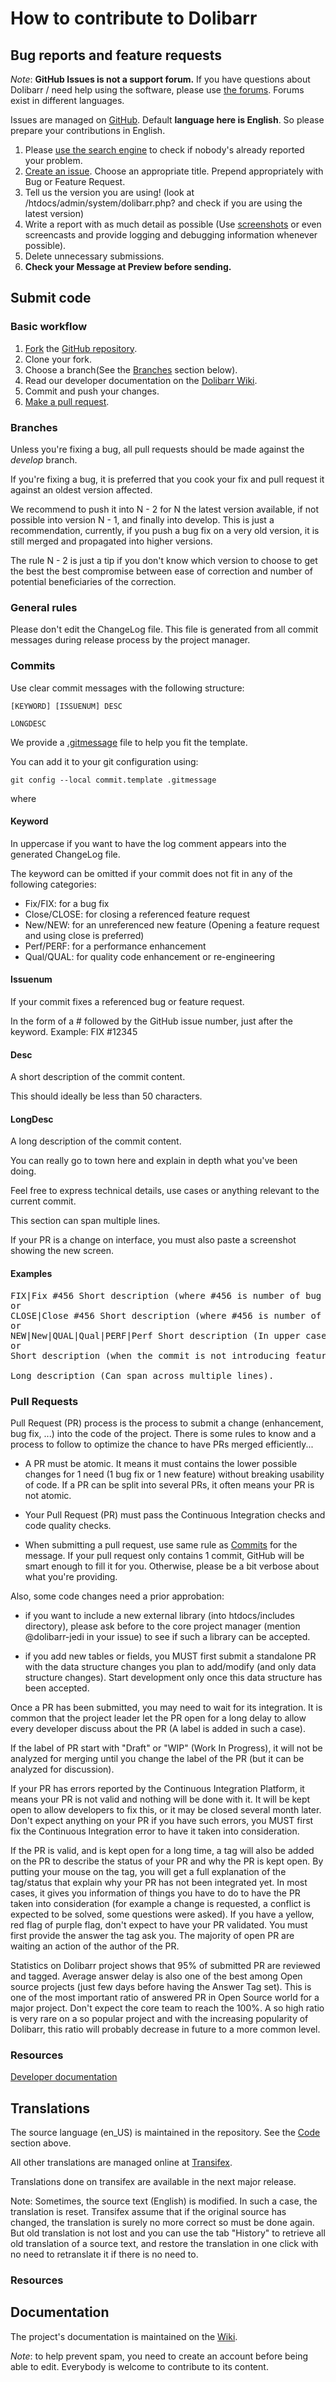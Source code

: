 How to contribute to Dolibarr
=============================

Bug reports and feature requests
--------------------------------

<a name="not-a-support-forum"></a>*Note*: **GitHub Issues is not a support forum.** If you have questions about Dolibarr / need help using the software, please use [the forums](https://www.dolibarr.org/forum.php). Forums exist in different languages.

Issues are managed on [GitHub](https://github.com/DoliCloud/DoliMod/issues). 
Default **language here is English**. So please prepare your contributions in English.

1. Please [use the search engine](https://help.github.com/articles/searching-issues) to check if nobody's already reported your problem.
2. [Create an issue](https://help.github.com/articles/creating-an-issue). Choose an appropriate title. Prepend appropriately with Bug or Feature Request.
3. Tell us the version you are using!   (look at  /htdocs/admin/system/dolibarr.php?  and check if you are using the latest version) 
4. Write a report with as much detail as possible (Use [screenshots](https://help.github.com/articles/issue-attachments) or even screencasts and provide logging and debugging information whenever possible).
5. Delete unnecessary submissions.
6. **Check your Message at Preview before sending.**



<a name="code"></a>Submit code
---------------------

### Basic workflow

1. [Fork](https://help.github.com/articles/fork-a-repo) the [GitHub repository](https://github.com/Dolibarr/dolibarr).
2. Clone your fork.
3. Choose a branch(See the [Branches](#branches) section below).
4. Read our developer documentation on the [Dolibarr Wiki](https://wiki.dolibarr.org/index.php?title=Developer_documentation).
5. Commit and push your changes.
6. [Make a pull request](https://help.github.com/articles/creating-a-pull-request).

<span id="branches" name="branches"></span>
### Branches

Unless you're fixing a bug, all pull requests should be made against the *develop* branch.

If you're fixing a bug, it is preferred that you cook your fix and pull request it against an oldest version affected.

We recommend to push it into N - 2 for N the latest version available, if not possible into version N - 1, and finally into develop.
This is just a recommendation, currently, if you push a bug fix on a very old version, it is still merged and propagated into
higher versions. 

The rule N - 2 is just a tip if you don't know which version to choose to get the best the best compromise between ease of correction 
and number of potential beneficiaries of the correction.

### General rules
Please don't edit the ChangeLog file. This file is generated from all commit messages during release process by the project manager.

### <a name="commits"></a>Commits
Use clear commit messages with the following structure:

```plaintext
[KEYWORD] [ISSUENUM] DESC

LONGDESC
```

We provide a [.gitmessage](/.gitmessage) file to help you fit the template.

You can add it to your git configuration using:
```
git config --local commit.template .gitmessage
```

where

#### Keyword
In uppercase if you want to have the log comment appears into the generated ChangeLog file.

The keyword can be omitted if your commit does not fit in any of the following categories:

- Fix/FIX: for a bug fix
- Close/CLOSE: for closing a referenced feature request
- New/NEW: for an unreferenced new feature (Opening a feature request and using close is preferred)
- Perf/PERF: for a performance enhancement
- Qual/QUAL: for quality code enhancement or re-engineering

#### Issuenum
If your commit fixes a referenced bug or feature request.

In the form of a # followed by the GitHub issue number, just after the keyword. Example: FIX #12345

#### Desc
A short description of the commit content.

This should ideally be less than 50 characters.

#### LongDesc
A long description of the commit content.

You can really go to town here and explain in depth what you've been doing.

Feel free to express technical details, use cases or anything relevant to the current commit.

This section can span multiple lines.

If your PR is a change on interface, you must also paste a screenshot showing the new screen.

#### Examples
<pre>
FIX|Fix #456 Short description (where #456 is number of bug fix, if it exists. In upper case to appear into ChangeLog)
or
CLOSE|Close #456 Short description (where #456 is number of feature request, if it exists. In upper case to appear into ChangeLog)
or
NEW|New|QUAL|Qual|PERF|Perf Short description (In upper case to appear into ChangeLog, use this if you add a feature not tracked, otherwise use CLOSE #456)
or
Short description (when the commit is not introducing feature nor closing a bug)

Long description (Can span across multiple lines).
</pre>

### Pull Requests
Pull Request (PR) process is the process to submit a change (enhancement, bug fix, ...) into the code of the project. There is some rules to know and
a process to follow to optimize the chance to have PRs merged efficiently...

* A PR must be atomic. It means it must contains the lower possible changes for 1 need (1 bug fix or 1 new feature) without breaking usability of code. If a PR can be split into several PRs, it often means your PR is not atomic.

* Your Pull Request (PR) must pass the Continuous Integration checks and code quality checks.

* When submitting a pull request, use same rule as [Commits](#commits) for the message. If your pull request only contains 1 commit, GitHub will be smart enough to fill it for you. Otherwise, please be a bit verbose about what you're providing.

Also, some code changes need a prior approbation:

* if you want to include a new external library (into htdocs/includes directory), please ask before to the core project manager (mention @dolibarr-jedi in your issue) to see if such a library can be accepted.

* if you add new tables or fields, you MUST first submit a standalone PR with the data structure changes you plan to add/modify (and only data structure changes). Start development only once this data structure has been accepted.

Once a PR has been submitted, you may need to wait for its integration. It is common that the project leader let the PR open for a long delay to allow every developer discuss about the PR (A label is added in such a case).

If the label of PR start with "Draft" or "WIP" (Work In Progress), it will not be analyzed for merging until you change the label of the PR (but it can be analyzed for discussion).

If your PR has errors reported by the Continuous Integration Platform, it means your PR is not valid and nothing will be done with it. It will be kept open to allow developers to fix this, or it may be closed several month later. Don't expect anything on your PR if you have such errors, you MUST first fix the Continuous Integration error to have it taken into consideration.

If the PR is valid, and is kept open for a long time, a tag will also be added on the PR to describe the status of your PR and why the PR is kept open. By putting your mouse on the tag, you will get a full explanation of the tag/status that explain why your PR has not been integrated yet.
In most cases, it gives you information of things you have to do to have the PR taken into consideration (for example a change is requested, a conflict is expected to be solved, some questions were asked). If you have a yellow, red flag of purple flag, don't expect to have your PR validated. You must first provide the answer the tag ask you. The majority of open PR are waiting an action of the author of the PR.

Statistics on Dolibarr project shows that 95% of submitted PR are reviewed and tagged. Average answer delay is also one of the best among Open source projects (just few days before having the Answer Tag set). This is one of the most important ratio of answered PR in Open Source world for a major project. Don't expect the core team to reach the 100%. 
A so high ratio is very rare on a so popular project and with the increasing popularity of Dolibarr, this ratio will probably decrease in future to a more common level.


### Resources
[Developer documentation](https://wiki.dolibarr.org/index.php/Developer_documentation)

Translations
------------
The source language (en_US) is maintained in the repository. See the [Code](#code) section above.

All other translations are managed online at [Transifex](https://www.transifex.com/dolicloud/).

Translations done on transifex are available in the next major release.

Note: Sometimes, the source text (English) is modified. In such a case, the translation is reset. Transifex assume that if the original source
has changed, the translation is surely no more correct so must be done again. But old translation is not lost and you can use the tab "History"
to retrieve all old translation of a source text, and restore the translation in one click with no need to retranslate it if there is no need to.


### Resources

Documentation
-------------
The project's documentation is maintained on the [Wiki]([https://wiki.dolibarr.org/index.php/Module_Medical_Center](https://wiki.dolibarr.org/index.php/Module_Medical_Center)).

*Note*: to help prevent spam, you need to create an account before being able to edit. Everybody is welcome to contribute to its content.

